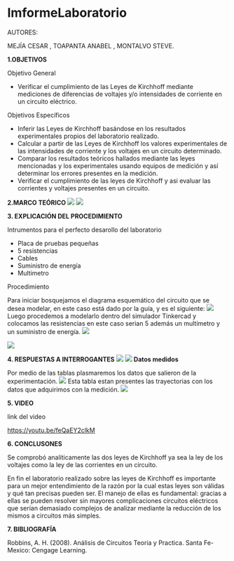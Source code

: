 # ImformeLaboratorio

AUTORES:

MEJÍA CESAR 
, TOAPANTA ANABEL , MONTALVO STEVE.

**1.OBJETIVOS** 

Objetivo General

* Verificar el cumplimiento de las Leyes de Kirchhoff mediante mediciones de 
  diferencias de voltajes y/o intensidades de corriente en un circuito eléctrico.


Objetivos Específicos

* Inferir las Leyes de Kirchhoff basándose en los resultados experimentales 
  propios del laboratorio realizado.
* Calcular a partir de las Leyes de Kirchhoff los valores experimentales de 
  las intensidades de corriente y los voltajes en un circuito determinado.
* Comparar los resultados teóricos hallados mediante las leyes mencionadas y 
  los experimentales usando equipos de medición y así determinar los errores 
  presentes en la medición.
* Verificar el cumplimiento de las leyes de Kirchhoff y asi evaluar las 
  corrientes y voltajes presentes en un circuito.

**2.MARCO TEÓRICO**
![](https://github.com/Anabeltoapanta/Laboratorio-1/blob/main/20210601_212435.jpg)
![](https://github.com/Anabeltoapanta/Laboratorio-1/blob/main/MARCOTEORICO.jpg)



**3. EXPLICACIÓN DEL PROCEDIMIENTO**

Intrumentos para el perfecto desarollo del laboratorio
* Placa de pruebas pequeñas
* 5 resistencias 
* Cables
* Suministro de energía
* Multimetro

Procedimiento

Para iniciar bosquejamos el diagrama esquemático del circuito que se desea modelar, en
este caso está dado por la guía, y es el siguiente:
![](https://github.com/Anabeltoapanta/Laboratorio-1/blob/main/20210602_101905.jpg)
Luego procedemos a modelarlo dentro del simulador Tinkercad y  colocamos las resistencias
en este caso serian 5 además un multímetro y un suministro de energía.
![](https://github.com/Anabeltoapanta/Laboratorio-1/blob/main/20210602_101832.jpg)

![](https://github.com/Anabeltoapanta/Laboratorio-1/blob/main/20210602_100617.jpg)

**4. RESPUESTAS A INTERROGANTES**
![](https://github.com/Anabeltoapanta/Laboratorio-1/blob/main/20210602_100408.jpg)
![](https://github.com/Anabeltoapanta/Laboratorio-1/blob/main/20210602_101148.jpg)
**Datos medidos**

Por medio de las tablas plasmaremos los datos que salieron de la experimentación.
![](https://github.com/Anabeltoapanta/Laboratorio-1/blob/main/1.png)
Esta tabla estan presentes las trayectorias con los datos que adquirimos con la medición.
![](https://github.com/Anabeltoapanta/Laboratorio-1/blob/main/2.png)



**5. VIDEO**

link del video 


https://youtu.be/feQaEY2clkM

**6. CONCLUSONES**

 Se comprobó analíticamente las dos leyes de Kirchhoff ya sea la ley de los voltajes
 como la ley de las corrientes en un circuito.

 En fin el laboratorio realizado sobre las leyes de Kirchhoff es importante para un mejor 
 entendimiento de la razón por la cual estas leyes son válidas y qué tan precisas
 pueden ser. El manejo de ellas es fundamental: gracias a ellas se pueden resolver sin 
 mayores complicaciones circuitos eléctricos que serían demasiado complejos de analizar 
 mediante la reducción de los mismos a circuitos más simples. 
 
 

**7. BIBLIOGRAFÍA**

Robbins, A. H. (2008). Análisis de Circuitos Teoria y Practica. Santa Fe-Mexico: Cengage Learning.


